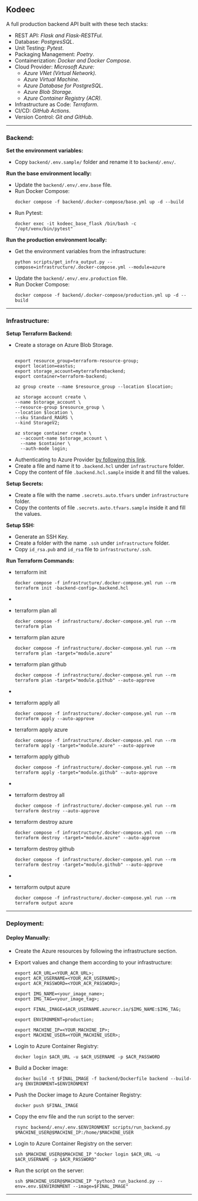 ## Kodeec
A full production backend API built with these tech stacks:

- REST API: _Flask and Flask-RESTFul_.
- Database: _PostgresSQL_.
- Unit Testing: _Pytest_.
- Packaging Management: _Poetry_.
- Containerization: _Docker and Docker Compose_.
- Cloud Provider: _Microsoft Azure:_
  - _Azure VNet (Virtual Network)._
  - _Azure Virtual Machine._
  - _Azure Database for PostgreSQL._
  - _Azure Blob Storage._
  - _Azure Container Registry (ACR)._
- Infrastructure as Code: _Terraform_.
- CI/CD: _GitHub Actions_.
- Version Control: _Git and GitHub_.

---

### Backend:

**Set the environment variables:**
- Copy `backend/.env.sample/` folder and rename it to `backend/.env/`.

**Run the base environment locally:**
- Update the `backend/.env/.env.base` file.
- Run Docker Compose:
  ```shell
  docker compose -f backend/.docker-compose/base.yml up -d --build
  ```
- Run Pytest:
  ```shell
  docker exec -it kodeec_base_flask /bin/bash -c "/opt/venv/bin/pytest"
  ```

**Run the production environment locally:**
- Get the environment variables from the infrastructure:
  ```shell
  python scripts/get_infra_output.py --compose=infrastructure/.docker-compose.yml --module=azure
  ```
- Update the `backend/.env/.env.production` file.
- Run Docker Compose:
  ```shell
  docker compose -f backend/.docker-compose/production.yml up -d --build
  ```

---

### Infrastructure:

**Setup Terraform Backend:**
- Create a storage on Azure Blob Storage.
  ```shell

  export resource_group=terraform-resource-group;
  export location=eastus;
  export storage_account=myterraformbackend;
  export container=terraform-backend;

  az group create --name $resource_group --location $location;
  
  az storage account create \
  --name $storage_account \
  --resource-group $resource_group \
  --location $location \
  --sku Standard_RAGRS \
  --kind StorageV2;
  
  az storage container create \
    --account-name $storage_account \
    --name $container \
    --auth-mode login;
  
  ```
- Authenticating to Azure Provider [by following this link](https://registry.terraform.io/providers/hashicorp/azurerm/latest/docs/guides/service_principal_client_secret).
- Create a file and name it to `.backend.hcl` under `infrastructure` folder.
- Copy the content of file `.backend.hcl.sample` inside it and fill the values.

**Setup Secrets:**
- Create a file with the name `.secrets.auto.tfvars` under `infrastructure` folder.
- Copy the contents of file `.secrets.auto.tfvars.sample` inside it and fill the values.

**Setup SSH:**
- Generate an SSH Key.
- Create a folder with the name `.ssh` under `infrastructure` folder.
- Copy `id_rsa.pub` and `id_rsa` file to `infrastructure/.ssh`.

**Run Terraform Commands:**

- terraform init
  ```shell
  docker compose -f infrastructure/.docker-compose.yml run --rm terraform init -backend-config=.backend.hcl
  ```

-
- terraform plan all
  ```shell
  docker compose -f infrastructure/.docker-compose.yml run --rm terraform plan
  ```
- terraform plan azure
  ```shell
  docker compose -f infrastructure/.docker-compose.yml run --rm terraform plan -target="module.azure"
  ```
- terraform plan github
  ```shell
  docker compose -f infrastructure/.docker-compose.yml run --rm terraform plan -target="module.github" --auto-approve
  ```


-
- terraform apply all
  ```shell
  docker compose -f infrastructure/.docker-compose.yml run --rm terraform apply --auto-approve
  ```
- terraform apply azure
  ```shell
  docker compose -f infrastructure/.docker-compose.yml run --rm terraform apply -target="module.azure" --auto-approve
  ```
- terraform apply github
  ```shell
  docker compose -f infrastructure/.docker-compose.yml run --rm terraform apply -target="module.github" --auto-approve
  ```


- 
- terraform destroy all
  ```shell
  docker compose -f infrastructure/.docker-compose.yml run --rm terraform destroy --auto-approve
  ```
- terraform destroy azure
  ```shell
  docker compose -f infrastructure/.docker-compose.yml run --rm terraform destroy -target="module.azure" --auto-approve
  ```
- terraform destroy github
  ```shell
  docker compose -f infrastructure/.docker-compose.yml run --rm terraform destroy -target="module.github" --auto-approve
  ```

- 
- terraform output azure
  ```shell
  docker compose -f infrastructure/.docker-compose.yml run --rm terraform output azure
  ```

---

### Deployment:

#### Deploy Manually:
- Create the Azure resources by following the infrastructure section.
- Export values and change them according to your infrastructure:
  ```shell
  export ACR_URL=<YOUR_ACR_URL>;
  export ACR_USERNAME=<YOUR_ACR_USERNAME>;
  export ACR_PASSWORD=<YOUR_ACR_PASSWORD>;
  
  export IMG_NAME=<your_image_name>;
  export IMG_TAG=<your_image_tag>;
  
  export FINAL_IMAGE=$ACR_USERNAME.azurecr.io/$IMG_NAME:$IMG_TAG;
  
  export ENVIRONMENT=production;
  
  export MACHINE_IP=<YOUR_MACHINE_IP>;
  export MACHINE_USER=<YOUR_MACHINE_USER>;
  ```


- Login to Azure Container Registry:
  ```shell
  docker login $ACR_URL -u $ACR_USERNAME -p $ACR_PASSWORD
  ```
- Build a Docker image:
  ```shell
  docker build -t $FINAL_IMAGE -f backend/Dockerfile backend --build-arg ENVIRONMENT=$ENVIRONMENT
  ```
- Push the Docker image to Azure Container Registry:
  ```shell
  docker push $FINAL_IMAGE
  ```


- Copy the env file and the run script to the server:
  ```shell
  rsync backend/.env/.env.$ENVIRONMENT scripts/run_backend.py $MACHINE_USER@$MACHINE_IP:/home/$MACHINE_USER
  ```


- Login to Azure Container Registry on the server:
  ```shell
  ssh $MACHINE_USER@$MACHINE_IP "docker login $ACR_URL -u $ACR_USERNAME -p $ACR_PASSWORD"
  ```
- Run the script on the server:
  ```shell
  ssh $MACHINE_USER@$MACHINE_IP "python3 run_backend.py --env=.env.$ENVIRONMENT --image=$FINAL_IMAGE"
  ```

---

